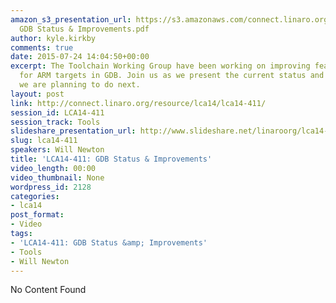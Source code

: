```yaml
---
amazon_s3_presentation_url: https://s3.amazonaws.com/connect.linaro.org/lca14/presentations/LCA14-411-
  GDB Status & Improvements.pdf
author: kyle.kirkby
comments: true
date: 2015-07-24 14:04:50+00:00
excerpt: The Toolchain Working Group have been working on improving feature support
  for ARM targets in GDB. Join us as we present the current status and discuss what
  we are planning to do next.
layout: post
link: http://connect.linaro.org/resource/lca14/lca14-411/
session_id: LCA14-411
session_track: Tools
slideshare_presentation_url: http://www.slideshare.net/linaroorg/lca14-411-gdbstatusimprovements
slug: lca14-411
speakers: Will Newton
title: 'LCA14-411: GDB Status & Improvements'
video_length: 00:00
video_thumbnail: None
wordpress_id: 2128
categories:
- lca14
post_format:
- Video
tags:
- 'LCA14-411: GDB Status &amp; Improvements'
- Tools
- Will Newton
---
```


No Content Found
